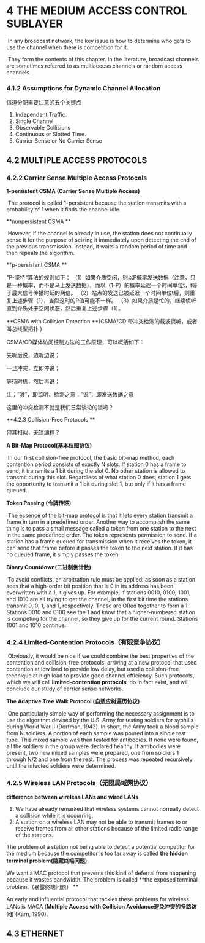 # 4 THE MEDIUM ACCESS CONTROL SUBLAYER 

​	In any broadcast network, the key issue is how to determine who gets to use  the channel when there is competition for it.

​	They form the contents of this chapter. In the literature, broadcast channels are sometimes referred to as multiaccess channels or random access channels.

### 4.1.2 Assumptions for Dynamic Channel Allocation 

信道分配需要注意的五个关键点

1. Independent Traffic.
2. Single Channel 
3. Observable Collisions 
4. Continuous or Slotted Time. 
5. Carrier Sense or No Carrier Sense 



## 4.2 MULTIPLE ACCESS PROTOCOLS

### 4.2.2 Carrier Sense Multiple Access Protocols 

**1-persistent  CSMA (Carrier Sense Multiple Access)**

​	The protocol is  called 1-persistent because the station transmits with a probability of 1 when it  finds the channel idle.

**nonpersistent CSMA **

​	 However, if the channel is already in  use, the station does not continually sense it for the purpose of seizing it immediately upon detecting the end of the previous transmission. Instead, it waits a  random period of time and then repeats the algorithm.

**p-persistent CSMA **

"P-坚持"算法的规则如下：  （1）如果介质空闲，则以P概率发送数据（注意，只是一种概率，而不是马上发送数据），而以（1-P）的概率延迟一个时间单位t，t等于最大信号传播时延的两倍。  （2）站点的发送已被延迟一个时间单位t后，则重复上述步骤（1），当然这时的P值可能不一样。  （3）如果介质是忙的，继续侦听直到介质处于空闲状态，然后重复上述步骤（1）。 



**CSMA with Collision Detection **(CSMA/CD 带冲突检测的载波侦听，或者叫总线型拓扑 )

CSMA/CD媒体访问控制方法的工作原理，可以概括如下：

先听后说，边听边说；

一旦冲突，立即停说；

等待时机，然后再说；

注：“听”，即监听、检测之意；“说”，即发送数据之意

这里的冲突检测不就是我们日常谈论的锁吗？



**4.2.3 Collision-Free Protocols **

何其相似，无锁编程？

**A Bit-Map Protocol(基本位图协议)**

​	In our first collision-free protocol, the basic bit-map method, each contention period consists of exactly N slots. If station 0 has a frame to send, it transmits a 1 bit during the slot 0. No other station is allowed to transmit during this slot. Regardless of what station 0 does, station 1 gets the opportunity to transmit a 1 bit during slot 1, but only if it has a frame queued.

**Token Passing (令牌传递)**

​	The essence of the bit-map protocol is that it lets every station transmit a  frame in turn in a predefined order. Another way to accomplish the same thing is  to pass a small message called a token from one station to the next in the same  predefined order. The token represents permission to send. If a station has a  frame queued for transmission when it receives the token, it can send that frame  before it passes the token to the next station. If it has no queued frame, it simply  passes the token.

**Binary Countdown(二进制倒计数)**

​	To avoid conflicts, an arbitration rule must be applied: as soon as a station sees that a high-order bit position that is 0 in its address has been overwritten with a 1, it gives up. For example, if stations 0010, 0100, 1001, and 1010 are all trying to get the channel, in the first bit time the stations transmit 0, 0, 1, and 1, respectively. These are ORed together to form a 1. Stations 0010 and 0100 see the 1 and know that a higher-numbered station is competing for the channel, so they give up for the current round. Stations 1001 and 1010 continue. 

### 4.2.4 Limited-Contention Protocols（有限竞争协议）

​	Obviously, it would be nice if we could combine the best properties of the  contention and collision-free protocols, arriving at a new protocol that used contention at low load to provide low delay, but used a collision-free technique at  high load to provide good channel efficiency. Such protocols, which we will call  **limited-contention protocols**, do in fact exist, and will conclude our study of carrier sense networks. 

**The Adaptive Tree Walk Protocol (自适应树遍历协议)**

​	One particularly simple way of performing the necessary assignment is to use the algorithm devised by the U.S. Army for testing soldiers for syphilis during World War II (Dorfman, 1943). In short, the Army took a blood sample from N soldiers. A portion of each sample was poured into a single test tube. This mixed sample was then tested for antibodies. If none were found, all the soldiers in the group were declared healthy. If antibodies were present, two new mixed samples were prepared, one from soldiers 1 through N/2 and one from the rest. The process was repeated recursively until the infected soldiers were determined. 

### 4.2.5 Wireless LAN Protocols（无限局域网协议） 

**difference between wireless LANs and wired LANs**

1. We have already remarked that wireless systems cannot normally detect a collision while it is occurring.
2. A station on a wireless LAN may not be able to transmit frames to or receive frames from all other stations because of the limited radio range of the stations.

 The problem of a station not being able to detect a potential competitor for the medium because the competitor is too far away is called **the hidden terminal problem(隐藏终端问题).** 

 We want a MAC protocol that prevents this kind of deferral from happening because it wastes bandwidth. The problem is called **the exposed terminal problem.（暴露终端问题） **

An early and influential protocol that tackles these problems for wireless LANs is MACA (**Multiple Access with Collision Avoidance避免冲突的多路访问**) (Karn, 1990). 

## 4.3 ETHERNET 

















